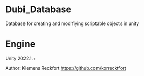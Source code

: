 # Dubi_Database
Database for creating and modifiying scriptable objects in unity

# Engine
Unity 2022.1.+

Author: Klemens Reckfort https://github.com/korrecktfort
